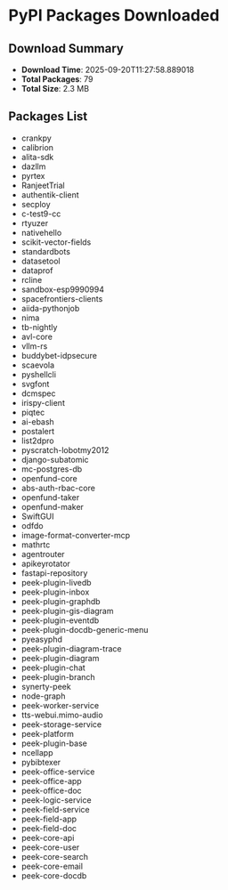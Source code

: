 # PyPI Packages Downloaded

## Download Summary
- **Download Time**: 2025-09-20T11:27:58.889018
- **Total Packages**: 79
- **Total Size**: 2.3 MB

## Packages List
- crankpy
- calibrion
- alita-sdk
- dazllm
- pyrtex
- RanjeetTrial
- authentik-client
- secploy
- c-test9-cc
- rtyuzer
- nativehello
- scikit-vector-fields
- standardbots
- datasetool
- dataprof
- rcline
- sandbox-esp9990994
- spacefrontiers-clients
- aiida-pythonjob
- nima
- tb-nightly
- avl-core
- vllm-rs
- buddybet-idpsecure
- scaevola
- pyshellcli
- svgfont
- dcmspec
- irispy-client
- piqtec
- ai-ebash
- postalert
- list2dpro
- pyscratch-lobotmy2012
- django-subatomic
- mc-postgres-db
- openfund-core
- abs-auth-rbac-core
- openfund-taker
- openfund-maker
- SwiftGUI
- odfdo
- image-format-converter-mcp
- mathrtc
- agentrouter
- apikeyrotator
- fastapi-repository
- peek-plugin-livedb
- peek-plugin-inbox
- peek-plugin-graphdb
- peek-plugin-gis-diagram
- peek-plugin-eventdb
- peek-plugin-docdb-generic-menu
- pyeasyphd
- peek-plugin-diagram-trace
- peek-plugin-diagram
- peek-plugin-chat
- peek-plugin-branch
- synerty-peek
- node-graph
- peek-worker-service
- tts-webui.mimo-audio
- peek-storage-service
- peek-platform
- peek-plugin-base
- ncellapp
- pybibtexer
- peek-office-service
- peek-office-app
- peek-office-doc
- peek-logic-service
- peek-field-service
- peek-field-app
- peek-field-doc
- peek-core-api
- peek-core-user
- peek-core-search
- peek-core-email
- peek-core-docdb
